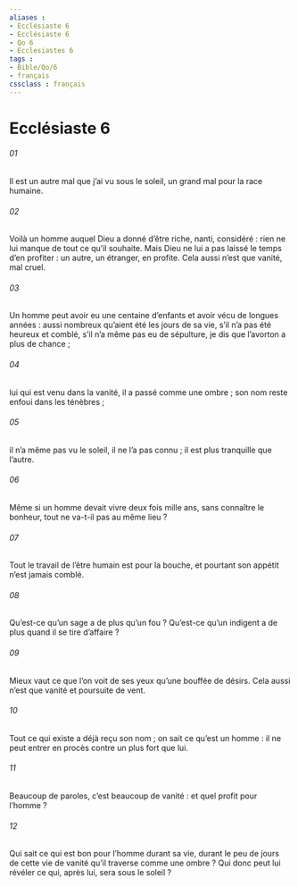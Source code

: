 ```yaml
---
aliases : 
- Ecclésiaste 6
- Ecclésiaste 6
- Qo 6
- Ecclesiastes 6
tags : 
- Bible/Qo/6
- français
cssclass : français
---
```


# Ecclésiaste 6

###### 01
Il est un autre mal que j’ai vu sous le soleil,
un grand mal pour la race humaine.
###### 02
Voilà un homme auquel Dieu a donné
d’être riche, nanti, considéré :
rien ne lui manque de tout ce qu’il souhaite.
Mais Dieu ne lui a pas laissé le temps d’en profiter :
un autre, un étranger, en profite.
Cela aussi n’est que vanité, mal cruel.
###### 03
Un homme peut avoir eu une centaine d’enfants
et avoir vécu de longues années :
aussi nombreux qu’aient été les jours de sa vie,
s’il n’a pas été heureux et comblé,
s’il n’a même pas eu de sépulture,
je dis que l’avorton a plus de chance ;
###### 04
lui qui est venu dans la vanité,
il a passé comme une ombre ;
son nom reste enfoui dans les ténèbres ;
###### 05
il n’a même pas vu le soleil,
il ne l’a pas connu ;
il est plus tranquille que l’autre.
###### 06
Même si un homme devait vivre deux fois mille ans,
sans connaître le bonheur,
tout ne va-t-il pas au même lieu ?
###### 07
Tout le travail de l’être humain est pour la bouche,
et pourtant son appétit n’est jamais comblé.
###### 08
Qu’est-ce qu’un sage a de plus qu’un fou ?
Qu’est-ce qu’un indigent a de plus
quand il se tire d’affaire ?
###### 09
Mieux vaut ce que l’on voit de ses yeux
qu’une bouffée de désirs.
Cela aussi n’est que vanité et poursuite de vent.
###### 10
Tout ce qui existe a déjà reçu son nom ;
on sait ce qu’est un homme :
il ne peut entrer en procès
contre un plus fort que lui.
###### 11
Beaucoup de paroles, c’est beaucoup de vanité :
et quel profit pour l’homme ?
###### 12
Qui sait ce qui est bon pour l’homme durant sa vie,
durant le peu de jours de cette vie de vanité
qu’il traverse comme une ombre ?
Qui donc peut lui révéler
ce qui, après lui, sera sous le soleil ?
